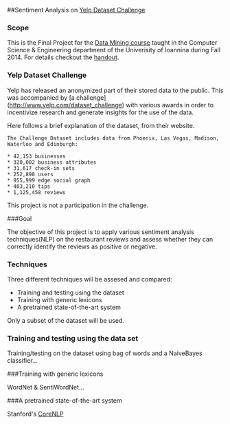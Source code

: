 ##Sentiment Analysis on [Yelp Dataset Challenge](http://www.yelp.com/dataset_challenge)

### Scope 
This is the Final Project for the [Data Mining course](http://www.cs.uoi.gr/~tsap/teaching/cs059/index-en.html) 
taught in the Computer Science & Engineering department of the Univerisity of Ioannina during Fall 2014.
For details checkout the [handout](http://www.cs.uoi.gr/~tsap/teaching/cs059/assignments/project-en.pdf).

### Yelp Dataset Challenge

Yelp has released an anonymized part of their stored data to the public. This was accompanied by 
[a challenge] (http://www.yelp.com/dataset_challenge) with various awards in order to incentivize research 
and generate insights for the use of the data. 

Here follows a brief explanation of the dataset, from their website.

```
The Challenge Dataset includes data from Phoenix, Las Vegas, Madison, Waterloo and Edinburgh:

* 42,153 businesses
* 320,002 business attributes
* 31,617 check-in sets
* 252,898 users
* 955,999 edge social graph
* 403,210 tips
* 1,125,458 reviews
```

This project is not a participation in the challenge. 

###Goal

The objective of this project is to apply various sentiment analysis techniques(NLP) on the restaurant reviews and assess 
whether they can correctly identify the reviews as positive or negative. 


### Techniques

Three different techniques will be assesed and compared:

* Training and testing using the dataset 
* Training with generic lexicons
* A pretrained state-of-the-art system

Only a subset of the dataset will be used.

### Training and testing using the data set

Training/testing on the dataset using bag of words and a NaiveBayes classifier...

###Training with generic lexicons

WordNet & SentiWordNet...

###A pretrained state-of-the-art system

Stanford's [CoreNLP](http://nlp.stanford.edu/sentiment/code.html)
